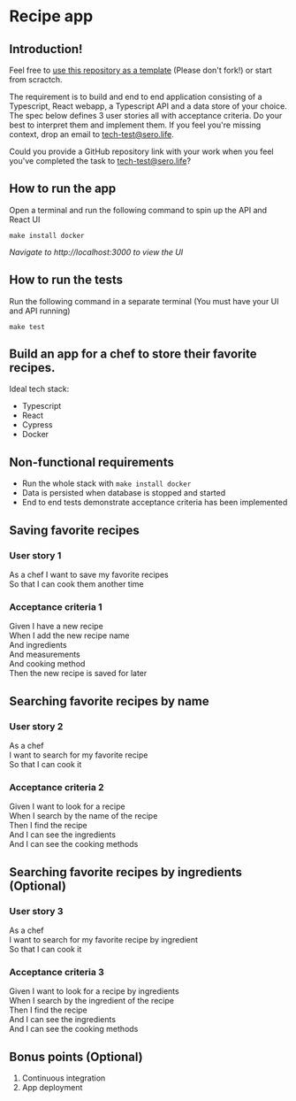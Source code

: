 # Recipe app
## Introduction!
Feel free to [use this repository as a template](../../generate) (Please don't fork!) or start from scractch.

The requirement is to build and end to end application consisting of a Typescript, React webapp, a Typescript API and a data store of your choice.
The spec below defines 3 user stories all with acceptance criteria. Do your best to interpret them and implement them. If you feel you're missing context, drop an email to tech-test@sero.life.

Could you provide a GitHub repository link with your work when you feel you've completed the task to tech-test@sero.life?

## How to run the app

Open a terminal and run the following command to spin up the API and React UI

```
make install docker
```

_Navigate to http://localhost:3000 to view the UI_

## How to run the tests

Run the following command in a separate terminal (You must have your UI and API running)

```
make test
```

## Build an app for a chef to store their favorite recipes.
Ideal tech stack:
- Typescript
- React
- Cypress
- Docker

## Non-functional requirements
- Run the whole stack with `make install docker`
- Data is persisted when database is stopped and started
- End to end tests demonstrate acceptance criteria has been implemented


## Saving favorite recipes
### User story 1
As a chef
I want to save my favorite recipes\
So that I can cook them another time

### Acceptance criteria 1
Given I have a new recipe\
When I add the new recipe name\
And ingredients\
And measurements\
And cooking method\
Then the new recipe is saved for later
 
## Searching favorite recipes by name
### User story 2
As a chef\
I want to search for my favorite recipe\
So that I can cook it

### Acceptance criteria 2
Given I want to look for a recipe\
When I search by the name of the recipe\
Then I find the recipe\
And I can see the ingredients\
And I can see the cooking methods
 
## Searching favorite recipes by ingredients (Optional)
### User story 3
As a chef\
I want to search for my favorite recipe by ingredient\
So that I can cook it

### Acceptance criteria 3
Given I want to look for a recipe by ingredients\
When I search by the ingredient of the recipe\
Then I find the recipe\
And I can see the ingredients\
And I can see the cooking methods

## Bonus points (Optional)
1. Continuous integration
2. App deployment
